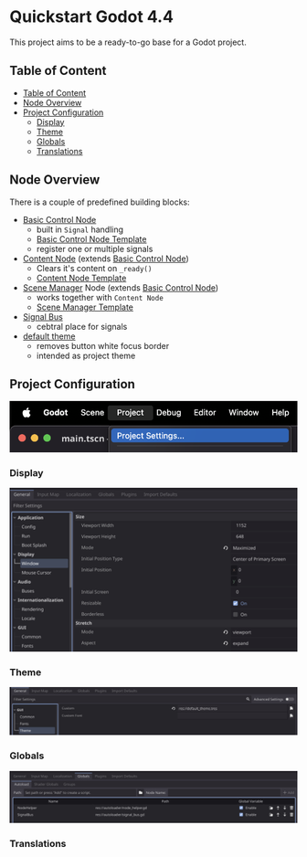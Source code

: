 # Quickstart Godot 4.4

This project aims to be a ready-to-go base for a Godot project.

## Table of Content
- [Table of Content](#table-of-content)
- [Node Overview](#node-overview)
- [Project Configuration](#project-configuration)
  - [Display](#display)
  - [Theme](#theme)
  - [Globals](#globals)
  - [Translations](#translations)

## Node Overview

There is a couple of predefined building blocks:
- [Basic Control Node](base_nodes/basic_control.gd)
    - built in `Signal` handling
    - [Basic Control Node Template](script_templates/Control/basic_control_template.gd)
    - register one or multiple signals
- [Content Node](base_nodes/content_node.gd) (extends [Basic Control Node](base_nodes/basic_control.gd))
    - Clears it's content on `_ready()`
    - [Content Node Template](script_templates/Control/basic_control_template.gd)
- [Scene Manager](base_nodes/scene_manager_base.gd) Node (extends [Basic Control Node](base_nodes/basic_control.gd))
    - works together with `Content Node`
    - [Scene Manager Template](script_templates/Control/scene_manager_template.gd)
- [Signal Bus](autoloader/signal_bus.gd)
    - cebtral place for signals
- [default theme](default_theme.tres)
    - removes button white focus border
    - intended as project theme

## Project Configuration

![Project setting menu option](static/project_settings.png)
### Display
![Project Display Window](static/project_display_window.png)
### Theme
![Project GUI Theme](static/project_gui_theme.png)
### Globals
![Project Globals Autoloader](static/project_globals_autoloader.png)
### Translations
